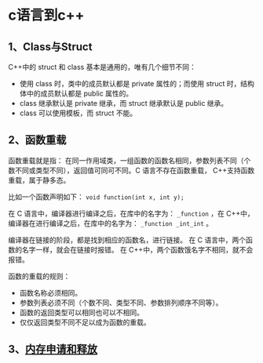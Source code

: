 # c语言到c++

## 1、Class与Struct

 C++中的 struct 和 class 基本是通用的，唯有几个细节不同：

* 使用 class 时，类中的成员默认都是 private 属性的；而使用 struct 时，结构体中的成员默认都是 public 属性的。
* class 继承默认是 private 继承，而 struct 继承默认是 public 继承。
* class 可以使用模板，而 struct 不能。

## 2、函数重载

函数重载就是指： 在同一作用域类，一组函数的函数名相同，参数列表不同（个数不同或类型不同），返回值可同可不同。C 语言不存在函数重载， C++支持函数重载，属于静多态。

比如一个函数声明如下： `void function(int x, int y);` 

在 C 语言中，编译器进行编译之后，在库中的名字为： `_function` ，在 C++中，编译器在进行编译之后，在库中的名字为： `_function _int_int` 。

编译器在链接的阶段，都是找到相应的函数名，进行链接。 在 C 语言中，两个函数的名字一样，就会在链接时报错。 在 C++中，两个函数饿名字不相同，就不会报错。

 函数的重载的规则：

* 函数名称必须相同。
* 参数列表必须不同（个数不同、类型不同、参数排列顺序不同等）。
* 函数的返回类型可以相同也可以不相同。
* 仅仅返回类型不同不足以成为函数的重载。

## 3、[内存申请和释放](memory-request-and-release.md)

